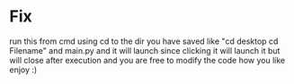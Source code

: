 # Fix

run this from cmd using cd to the dir you have saved like "cd desktop cd Filename" and main.py and it will launch since clicking it will launch it but will close after execution and you are free to modify the code how you like enjoy :)
